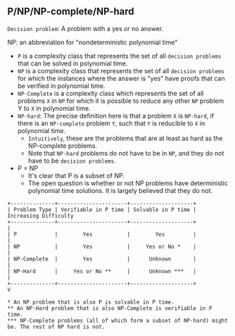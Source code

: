 ## P/NP/NP-complete/NP-hard
`Decision problem`: A problem with a yes or no answer.

NP: an abbreviation for "nondeterministic polynomial time"
- `P` is a complexity class that represents the set of all `decision problems` that can be solved in polynomial time.
- `NP` is a complexity class that represents the set of all `decision problems` for which the instances where the answer is "yes" have proofs that can be verified in polynomial time.
- `NP-Complete` is a complexity class which represents the set of all problems `X` in `NP` for which it is possible to reduce any other `NP` problem Y to `X` in polynomial time.
- `NP-hard`: The precise definition here is that a problem `X` is `NP-hard`, if there is an `NP-complete` problem `Y`, such that `Y` is reducible to `X` in polynomial time.
    - `Intuitively`, these are the problems that are at least as hard as the NP-complete problems.
    - Note that `NP-hard` problems do not have to be in `NP`, and they do not have to be `decision problems`.
- P = NP
    - It's clear that P is a subset of NP.
    - The open question is whether or not NP problems have deterministic polynomial time solutions. It is largely believed that they do not.

```
+--------------+----------------------+--------------------+
| Problem Type | Verifiable in P time | Solvable in P time | Increasing Difficulty
+--------------+----------------------+--------------------+           |
| P            |        Yes           |        Yes         |           |
| NP           |        Yes           |     Yes or No *    |           |
| NP-Complete  |        Yes           |      Unknown       |           |
| NP-Hard      |     Yes or No **     |      Unknown ***   |           |
+--------------+----------------------+--------------------+           V

* An NP problem that is also P is solvable in P time.
** An NP-Hard problem that is also NP-Complete is verifiable in P time.
*** NP-Complete problems (all of which form a subset of NP-hard) might be. The rest of NP hard is not.
```

